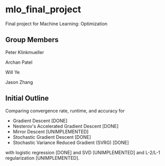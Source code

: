 # mlo_final_project
Final project for Machine Learning: Optimization

## Group Members
Peter Klinkmueller

Archan Patel

Will Ye

Jason Zhang

## Initial Outline
Comparing convergence rate, runtime, and accuracy for
  - Gradient Descent [DONE]
  - Nesterov's Accelerated Gradient Descent [DONE]
  - Mirror Descent [UNIMPLEMENTED]
  - Stochastic Gradient Descent [DONE]
  - Stochastic Variance Reduced Gradient (SVRG) [DONE]

with logistic regression [DONE] and SVD [UNIMPLEMENTED] and L-2/L-1 regularization [UNIMPLEMENTED].
